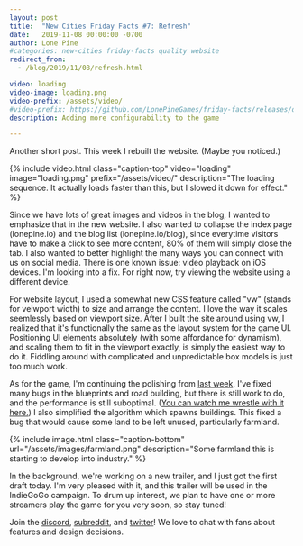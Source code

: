 ```yaml
---
layout: post
title:  "New Cities Friday Facts #7: Refresh"
date:   2019-11-08 00:00:00 -0700
author: Lone Pine
#categories: new-cities friday-facts quality website
redirect_from:
  - /blog/2019/11/08/refresh.html

video: loading
video-image: loading.png
video-prefix: /assets/video/
#video-prefix: https://github.com/LonePineGames/friday-facts/releases/download/nct3v0/
description: Adding more configurability to the game

---
```


Another short post. This week I rebuilt the website. (Maybe you noticed.)

{% include video.html class="caption-top"
  video="loading" image="loading.png"
  prefix="/assets/video/"
  description="The loading sequence. It actually loads faster than this, but I slowed it down for effect." %}

Since we have lots of great images and videos in the blog, I wanted to emphasize that in the new website. I also wanted to collapse the index page (lonepine.io) and the blog list (lonepine.io/blog), since everytime visitors have to make a click to see more content, 80% of them will simply close the tab. I also wanted to better highlight the many ways you can connect with us on social media. There is one known issue: video playback on iOS devices. I'm looking into a fix. For right now, try viewing the website using a different device.

For website layout, I used a somewhat new CSS feature called "vw" (stands for veiwport width) to size and arrange the content. I love the way it scales seemlessly based on viewport size. After I built the site around using vw, I realized that it's functionally the same as the layout system for the game UI. Positioning UI elements absolutely (with some affordance for dynamism), and scaling them to fit in the viewport exactly, is simply the easiest way to do it. Fiddling around with complicated and unpredictable box models is just too much work.

As for the game, I'm continuing the polishing from [last week](/2019/11/01/quality.html). I've fixed many bugs in the blueprints and road building, but there is still work to do, and the performance is still suboptimal. ([You can watch me wrestle with it here.](https://youtu.be/9_3kJESflLk)) I also simplified the algorithm which spawns buildings. This fixed a bug that would cause some land to be left unused, particularly farmland.

{% include image.html class="caption-bottom"
  url="/assets/images/farmland.png"
  description="Some farmland this is starting to develop into industry." %}

In the background, we're working on a new trailer, and I just got the first draft today. I'm very pleased with it, and this trailer will be used in the IndieGoGo campaign. To drum up interest, we plan to have one or more streamers play the game for you very soon, so stay tuned!

Join the [discord], [subreddit], and [twitter]! We love to chat with fans about features and design decisions.

[subreddit]: https://www.reddit.com/r/New_Cities
[discord]: https://discord.gg/udgeB2E
[twitter]: https://twitter.com/lone_pine_games


